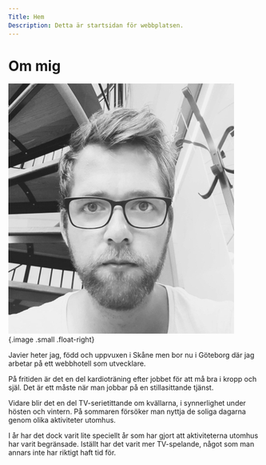 ```yaml
---
Title: Hem
Description: Detta är startsidan för webbplatsen.
---
```


# Om mig

[![En bild på Javier](assets/img/me.jpg)](%base_url% "En bild på Javier") {.image .small .float-right}

Javier heter jag, född och uppvuxen i Skåne men bor nu i Göteborg där jag arbetar på ett webbhotell som utvecklare.

På fritiden är det en del kardioträning efter jobbet för att må bra i kropp och själ. Det är ett måste när man jobbar på en stillasittande tjänst.

Vidare blir det en del TV-serietittande om kvällarna, i synnerlighet under hösten och vintern. På sommaren försöker man nyttja de soliga dagarna genom olika aktiviteter utomhus.

I år har det dock varit lite speciellt år som har gjort att aktiviteterna utomhus har varit begränsade. Iställt har det varit mer TV-spelande, något som man annars inte har riktigt haft tid för.
